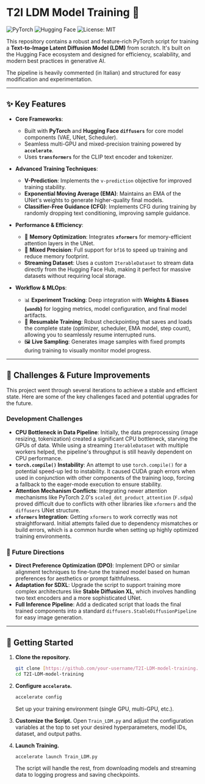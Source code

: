 # T2I LDM Model Training 🎨

![PyTorch](https://img.shields.io/badge/PyTorch-%23EE4C2C.svg?style=for-the-badge&logo=pytorch&logoColor=white)
![Hugging Face](https://img.shields.io/badge/%F0%9F%A4%97%20Hugging%20Face-blue?style=for-the-badge)
![License: MIT](https://img.shields.io/badge/License-MIT-yellow.svg?style=for-the-badge)

This repository contains a robust and feature-rich PyTorch script for training a **Text-to-Image Latent Diffusion Model (LDM)** from scratch. It's built on the Hugging Face ecosystem and designed for efficiency, scalability, and modern best practices in generative AI.

The pipeline is heavily commented (in Italian) and structured for easy modification and experimentation.

---

## ✨ Key Features

* **Core Frameworks**:
    * Built with **PyTorch** and **Hugging Face `diffusers`** for core model components (VAE, UNet, Scheduler).
    * Seamless multi-GPU and mixed-precision training powered by **`accelerate`**.
    * Uses **`transformers`** for the CLIP text encoder and tokenizer.

* **Advanced Training Techniques**:
    * **V-Prediction**: Implements the `v-prediction` objective for improved training stability.
    * **Exponential Moving Average (EMA)**: Maintains an EMA of the UNet's weights to generate higher-quality final models.
    * **Classifier-Free Guidance (CFG)**: Implements CFG during training by randomly dropping text conditioning, improving sample guidance.

* **Performance & Efficiency**:
    * 🚀 **Memory Optimization**: Integrates **`xformers`** for memory-efficient attention layers in the UNet.
    * 💾 **Mixed Precision**: Full support for `bf16` to speed up training and reduce memory footprint.
    * **Streaming Dataset**: Uses a custom `IterableDataset` to stream data directly from the Hugging Face Hub, making it perfect for massive datasets without requiring local storage.

* **Workflow & MLOps**:
    * 📊 **Experiment Tracking**: Deep integration with **Weights & Biases (`wandb`)** for logging metrics, model configuration, and final model artifacts.
    * 🔄 **Resumable Training**: Robust checkpointing that saves and loads the complete state (optimizer, scheduler, EMA model, step count), allowing you to seamlessly resume interrupted runs.
    * 🖼️ **Live Sampling**: Generates image samples with fixed prompts during training to visually monitor model progress.

---

## 🚧 Challenges & Future Improvements

This project went through several iterations to achieve a stable and efficient state. Here are some of the key challenges faced and potential upgrades for the future.

### Development Challenges

* **CPU Bottleneck in Data Pipeline**: Initially, the data preprocessing (image resizing, tokenization) created a significant CPU bottleneck, starving the GPUs of data. While using a streaming `IterableDataset` with multiple workers helped, the pipeline's throughput is still heavily dependent on CPU performance.
* **`torch.compile()` Instability**: An attempt to use `torch.compile()` for a potential speed-up led to instability. It caused CUDA graph errors when used in conjunction with other components of the training loop, forcing a fallback to the eager-mode execution to ensure stability.
* **Attention Mechanism Conflicts**: Integrating newer attention mechanisms like PyTorch 2.0's `scaled_dot_product_attention` (`F.sdpa`) proved difficult due to conflicts with other libraries like `xformers` and the `diffusers` UNet structure.
* **`xformers` Integration**: Getting `xformers` to work correctly was not straightforward. Initial attempts failed due to dependency mismatches or build errors, which is a common hurdle when setting up highly optimized training environments.

### 🌟 Future Directions

* **Direct Preference Optimization (DPO)**: Implement DPO or similar alignment techniques to fine-tune the trained model based on human preferences for aesthetics or prompt faithfulness.
* **Adaptation for SDXL**: Upgrade the script to support training more complex architectures like **Stable Diffusion XL**, which involves handling two text encoders and a more sophisticated UNet.
* **Full Inference Pipeline**: Add a dedicated script that loads the final trained components into a standard `diffusers.StableDiffusionPipeline` for easy image generation.

---

## 🚀 Getting Started

1.  **Clone the repository.**
    ```bash
    git clone [https://github.com/your-username/T2I-LDM-model-training.git](https://github.com/your-username/T2I-LDM-model-training.git)
    cd T2I-LDM-model-training
    ```

2.  **Configure `accelerate`.**
    ```bash
    accelerate config
    ```
    Set up your training environment (single GPU, multi-GPU, etc.).

3.  **Customize the Script.**
    Open `Train_LDM.py` and adjust the configuration variables at the top to set your desired hyperparameters, model IDs, dataset, and output paths.

4.  **Launch Training.**
    ```bash
    accelerate launch Train_LDM.py
    ```
    The script will handle the rest, from downloading models and streaming data to logging progress and saving checkpoints.
